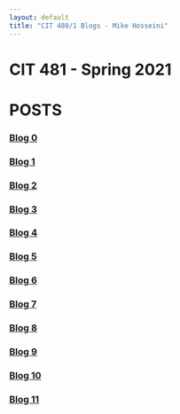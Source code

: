 ```yaml
---
layout: default
title: "CIT 480/1 Blogs - Mike Hosseini"
---
```


<h1> CIT 481 - Spring 2021 </h1>

# POSTS

### [Blog 0](./posts/2021/02/19/sp21Blog-0.html)

### [Blog 1](./posts/2021/02/26/sp21Blog-1.html)

### [Blog 2](./posts/2021/03/05/sp21Blog-2.html)

### [Blog 3](./posts/2021/03/12/sp21Blog-3.html)

### [Blog 4](./posts/2021/03/26/sp21Blog-4.html)

### [Blog 5](./posts/2021/04/02/sp21Blog-5.html)

### [Blog 6](./posts/2021/04/09/sp21Blog-6.html)

### [Blog 7](./posts/2021/04/16/sp21Blog-7.html)

### [Blog 8](./posts/2021/04/23/sp21Blog-8.html)

### [Blog 9](./posts/2021/04/30/sp21Blog-9.html)

### [Blog 10](./posts/2021/05/07/sp21Blog-10.html)

### [Blog 11](./posts/2021/05/14/sp21Blog-11.html)

